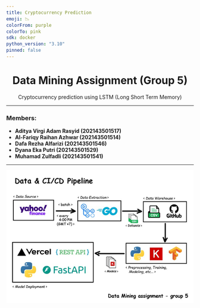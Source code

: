 ```yaml
---
title: Cryptocurrency Prediction
emoji: 📉
colorFrom: purple
colorTo: pink
sdk: docker
python_version: "3.10"
pinned: false
---
```



<h1 align="center">Data Mining Assignment (Group 5)</h1>
<p align="center">Cryptocurrency prediction using LSTM (Long Short Term Memory)</p>
<hr />
<h3>Members:</h3>
<ul>
    <li><b>Aditya Virgi Adam Rasyid (202143501517)</b></li>
    <li><b>Al-Fariqy Raihan Azhwar (202143501514)</b></li>
    <li><b>Dafa Rezha Alfarizi (202143501546)</b></li>
    <li><b>Dyana Eka Putri (202143501529)</b></li>
    <li><b>Muhamad Zulfadli (202143501541)</b></li>
</ul>
<hr />
<p align="center">
  <img src="./diagram/cryptocurrency_prediction.jpg"/>
</p>